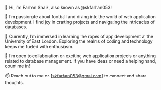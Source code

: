 👋 Hi, I’m Farhan Shaik, also known as @skfarhan053!

👀 I’m passionate about football and diving into the world of web application development. I find joy in crafting projects and navigating the intricacies of databases.

🌱 Currently, I'm immersed in learning the ropes of app development at the University of East London. Exploring the realms of coding and technology keeps me fueled with enthusiasm.

💞️ I’m open to collaboration on exciting web application projects or anything related to database management. If you have ideas or need a helping hand, count me in!

📫 Reach out to me on [skfarhan053@gmai.com] to connect and share thoughts.


<!---
skfarhan053/skfarhan053 is a ✨ special ✨ repository because its `README.md` (this file) appears on your GitHub profile.
You can click the Preview link to take a look at your changes.
--->
